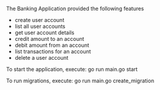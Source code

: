 The Banking Application provided the following features
- create user account
- list all user accounts
- get user account details 
- credit amount to an account
- debit amount from an account
- list transactions for an account
- delete a user account

To start the application, execute: go run main.go start

To run migrations, execute: go run main.go create_migration
